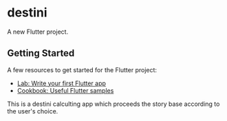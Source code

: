 # destini

A new Flutter project.

## Getting Started

A few resources to get started for the Flutter project:

- [Lab: Write your first Flutter app](https://flutter.dev/docs/get-started/codelab)
- [Cookbook: Useful Flutter samples](https://flutter.dev/docs/cookbook)


This is a destini calculting app which proceeds the story base according to the user's choice.
